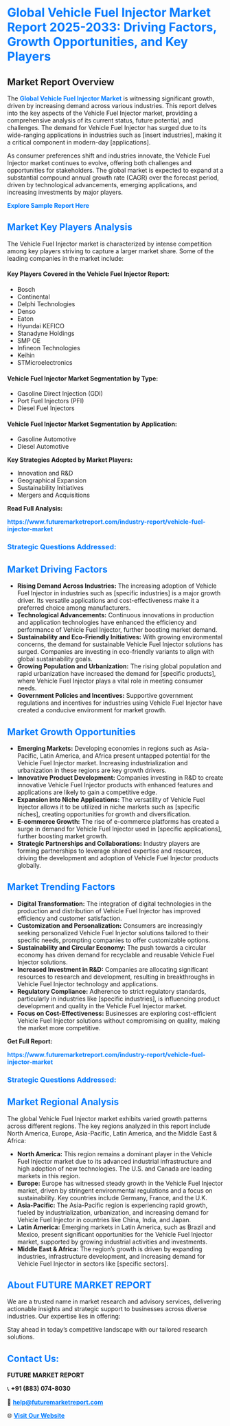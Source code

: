<h1 style="color: #007BFF;">Global Vehicle Fuel Injector Market Report 2025-2033: Driving Factors, Growth Opportunities, and Key Players</h1>

<section id="overview">
<h2>Market Report Overview</h2>
<p>The <a href="https://www.futuremarketreport.com/industry-report/vehicle-fuel-injector-market" style="color: #007BFF; text-decoration: none;"><strong>Global Vehicle Fuel Injector Market</strong></a> is witnessing significant growth, driven by increasing demand across various industries. This report delves into the key aspects of the Vehicle Fuel Injector market, providing a comprehensive analysis of its current status, future potential, and challenges. The demand for Vehicle Fuel Injector has surged due to its wide-ranging applications in industries such as [insert industries], making it a critical component in modern-day [applications].</p>
<p>As consumer preferences shift and industries innovate, the Vehicle Fuel Injector market continues to evolve, offering both challenges and opportunities for stakeholders. The global market is expected to expand at a substantial compound annual growth rate (CAGR) over the forecast period, driven by technological advancements, emerging applications, and increasing investments by major players.</p>
</section>

<section id="overview">
<p><a href="https://www.futuremarketreport.com/request-sample/reportId=86431" style="color: #007BFF; text-decoration: none;"><strong>Explore Sample Report Here</strong></a></p>
</section>

<section id="key-players">
<h2 style="color: #007BFF;">Market Key Players Analysis</h2>
<p>The Vehicle Fuel Injector market is characterized by intense competition among key players striving to capture a larger market share. Some of the leading companies in the market include:</p>
<h4>Key Players Covered in the Vehicle Fuel Injector Report:</h4>
<ul><li>Bosch</li><li>Continental</li><li>Delphi Technologies</li><li>Denso</li><li>Eaton</li><li>Hyundai KEFICO</li><li>Stanadyne Holdings</li><li>SMP OE</li><li>Infineon Technologies</li><li>Keihin</li><li>STMicroelectronics</li></ul>
<h4>Vehicle Fuel Injector Market Segmentation by Type:</h4>
<ul><li>Gasoline Direct Injection (GDI)</li><li>Port Fuel Injectors (PFI)</li><li>Diesel Fuel Injectors</li></ul>

<h4>Vehicle Fuel Injector Market Segmentation by Application:</h4>
<ul><li>Gasoline Automotive</li><li>Diesel Automotive</li></ul>
<p><strong>Key Strategies Adopted by Market Players:</strong></p>
<ul>
<li>Innovation and R&D</li>
<li>Geographical Expansion</li>
<li>Sustainability Initiatives</li>
<li>Mergers and Acquisitions</li>
</ul>
</section>

<section>
<p><strong>Read Full Analysis: </strong></p><a href="https://www.futuremarketreport.com/industry-report/vehicle-fuel-injector-market" style="color: #007BFF; text-decoration: none;"><strong>https://www.futuremarketreport.com/industry-report/vehicle-fuel-injector-market</strong></a>
<h3 style="color: #007BFF;">Strategic Questions Addressed:</h3>
</section>

<section id="driving-factors">
<h2 style="color: #007BFF;">Market Driving Factors</h2>
<ul>
<li><strong>Rising Demand Across Industries:</strong> The increasing adoption of Vehicle Fuel Injector in industries such as [specific industries] is a major growth driver. Its versatile applications and cost-effectiveness make it a preferred choice among manufacturers.</li>
<li><strong>Technological Advancements:</strong> Continuous innovations in production and application technologies have enhanced the efficiency and performance of Vehicle Fuel Injector, further boosting market demand.</li>
<li><strong>Sustainability and Eco-Friendly Initiatives:</strong> With growing environmental concerns, the demand for sustainable Vehicle Fuel Injector solutions has surged. Companies are investing in eco-friendly variants to align with global sustainability goals.</li>
<li><strong>Growing Population and Urbanization:</strong> The rising global population and rapid urbanization have increased the demand for [specific products], where Vehicle Fuel Injector plays a vital role in meeting consumer needs.</li>
<li><strong>Government Policies and Incentives:</strong> Supportive government regulations and incentives for industries using Vehicle Fuel Injector have created a conducive environment for market growth.</li>
</ul>
</section>

<section id="growth-opportunities">
<h2 style="color: #007BFF;">Market Growth Opportunities</h2>
<ul>
<li><strong>Emerging Markets:</strong> Developing economies in regions such as Asia-Pacific, Latin America, and Africa present untapped potential for the Vehicle Fuel Injector market. Increasing industrialization and urbanization in these regions are key growth drivers.</li>
<li><strong>Innovative Product Development:</strong> Companies investing in R&D to create innovative Vehicle Fuel Injector products with enhanced features and applications are likely to gain a competitive edge.</li>
<li><strong>Expansion into Niche Applications:</strong> The versatility of Vehicle Fuel Injector allows it to be utilized in niche markets such as [specific niches], creating opportunities for growth and diversification.</li>
<li><strong>E-commerce Growth:</strong> The rise of e-commerce platforms has created a surge in demand for Vehicle Fuel Injector used in [specific applications], further boosting market growth.</li>
<li><strong>Strategic Partnerships and Collaborations:</strong> Industry players are forming partnerships to leverage shared expertise and resources, driving the development and adoption of Vehicle Fuel Injector products globally.</li>
</ul>
</section>

<section id="trending-factors">
<h2 style="color: #007BFF;">Market Trending Factors</h2>
<ul>
<li><strong>Digital Transformation:</strong> The integration of digital technologies in the production and distribution of Vehicle Fuel Injector has improved efficiency and customer satisfaction.</li>
<li><strong>Customization and Personalization:</strong> Consumers are increasingly seeking personalized Vehicle Fuel Injector solutions tailored to their specific needs, prompting companies to offer customizable options.</li>
<li><strong>Sustainability and Circular Economy:</strong> The push towards a circular economy has driven demand for recyclable and reusable Vehicle Fuel Injector solutions.</li>
<li><strong>Increased Investment in R&D:</strong> Companies are allocating significant resources to research and development, resulting in breakthroughs in Vehicle Fuel Injector technology and applications.</li>
<li><strong>Regulatory Compliance:</strong> Adherence to strict regulatory standards, particularly in industries like [specific industries], is influencing product development and quality in the Vehicle Fuel Injector market.</li>
<li><strong>Focus on Cost-Effectiveness:</strong> Businesses are exploring cost-efficient Vehicle Fuel Injector solutions without compromising on quality, making the market more competitive.</li>
</ul>
</section>

<section>
<p><strong>Get Full Report: </strong></p><a href="https://www.futuremarketreport.com/industry-report/vehicle-fuel-injector-market" style="color: #007BFF; text-decoration: none;"><strong>https://www.futuremarketreport.com/industry-report/vehicle-fuel-injector-market</strong></a>
<h3 style="color: #007BFF;">Strategic Questions Addressed:</h3>
</section>


<section id="regional-analysis">
<h2 style="color: #007BFF;">Market Regional Analysis</h2>
<p>The global Vehicle Fuel Injector market exhibits varied growth patterns across different regions. The key regions analyzed in this report include North America, Europe, Asia-Pacific, Latin America, and the Middle East & Africa:</p>
<ul>
<li><strong>North America:</strong> This region remains a dominant player in the Vehicle Fuel Injector market due to its advanced industrial infrastructure and high adoption of new technologies. The U.S. and Canada are leading markets in this region.</li>
<li><strong>Europe:</strong> Europe has witnessed steady growth in the Vehicle Fuel Injector market, driven by stringent environmental regulations and a focus on sustainability. Key countries include Germany, France, and the U.K.</li>
<li><strong>Asia-Pacific:</strong> The Asia-Pacific region is experiencing rapid growth, fueled by industrialization, urbanization, and increasing demand for Vehicle Fuel Injector in countries like China, India, and Japan.</li>
<li><strong>Latin America:</strong> Emerging markets in Latin America, such as Brazil and Mexico, present significant opportunities for the Vehicle Fuel Injector market, supported by growing industrial activities and investments.</li>
<li><strong>Middle East & Africa:</strong> The region’s growth is driven by expanding industries, infrastructure development, and increasing demand for Vehicle Fuel Injector in sectors like [specific sectors].</li>
</ul>
</section>

<footer>
<h2 style="color: #007BFF;">About FUTURE MARKET REPORT</h2>
<p>We are a trusted name in market research and advisory services, delivering actionable insights and strategic support to businesses across diverse industries. Our expertise lies in offering:</p>

<p>Stay ahead in today’s competitive landscape with our tailored research solutions.</p>

<h2 style="color: #007BFF;">Contact Us:</h2>
<p><strong>FUTURE MARKET REPORT</strong></p>
<p>📞 <strong>+91 (883) 074-8030</strong></p>
<p>📧 <strong><a href="mailto:help@futuremarketreport.com" style="color: #007BFF;">help@futuremarketreport.com</a></strong></p>
<p>🌐 <strong><a href="https://www.futuremarketreport.com/" style="color: #007BFF;">Visit Our Website</a></strong></p>
</footer>